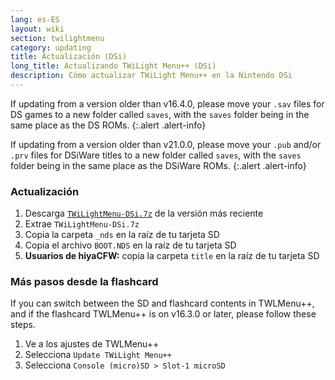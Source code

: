 ```yaml
---
lang: es-ES
layout: wiki
section: twilightmenu
category: updating
title: Actualización (DSi)
long_title: Actualizando TWiLight Menu++ (DSi)
description: Cómo actualizar TWiLight Menu++ en la Nintendo DSi
---
```


If updating from a version older than v16.4.0, please move your `.sav` files for DS games to a new folder called `saves`, with the `saves` folder being in the same place as the DS ROMs.
{:.alert .alert-info}

If updating from a version older than v21.0.0, please move your `.pub` and/or `.prv` files for DSiWare titles to a new folder called `saves`, with the `saves` folder being in the same place as the DSiWare ROMs.
{:.alert .alert-info}

### Actualización
1. Descarga [`TWiLightMenu-DSi.7z`](https://github.com/DS-Homebrew/TWiLightMenu/releases/latest/download/TWiLightMenu-DSi.7z) de la versión más reciente
1. Extrae `TWiLightMenu-DSi.7z`
1. Copia la carpeta `_nds` en la raíz de tu tarjeta SD
1. Copia el archivo `BOOT.NDS` en la raíz de tu tarjeta SD
1. **Usuarios de hiyaCFW:** copia la carpeta `title` en la raíz de tu tarjeta SD

### Más pasos desde la flashcard

If you can switch between the SD and flashcard contents in TWLMenu++, and if the flashcard TWLMenu++ is on v16.3.0 or later, please follow these steps.

1. Ve a los ajustes de TWLMenu++
1. Selecciona `Update TWiLight Menu++`
1. Selecciona `Console (micro)SD > Slot-1 microSD`
